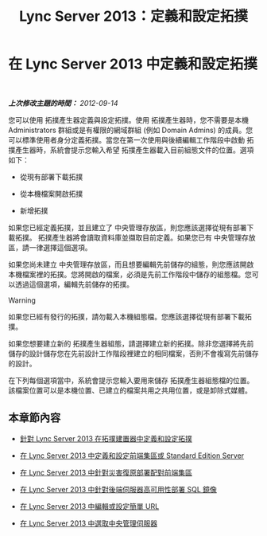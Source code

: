 ﻿---
title: Lync Server 2013：定義和設定拓撲
TOCTitle: 定義和設定拓撲
ms:assetid: 51d1601e-4f83-48d4-ad08-3b4d5e2003aa
ms:mtpsurl: https://technet.microsoft.com/zh-tw/library/Gg398339(v=OCS.15)
ms:contentKeyID: 49290913
ms.date: 08/10/2015
mtps_version: v=OCS.15
ms.translationtype: HT
---

# 在 Lync Server 2013 中定義和設定拓撲

 

_**上次修改主題的時間：** 2012-09-14_

您可以使用 拓撲產生器定義與設定拓撲。使用 拓撲產生器時，您不需要是本機 Administrators 群組或是有權限的網域群組 (例如 Domain Admins) 的成員。您可以標準使用者身分定義拓撲。當您在第一次使用與後續編輯工作階段中啟動 拓撲產生器時，系統會提示您輸入希望 拓撲產生器載入目前組態文件的位置。選項如下：

  - 從現有部署下載拓撲

  - 從本機檔案開啟拓撲

  - 新增拓撲

如果您已經定義拓撲，並且建立了 中央管理存放區，則您應該選擇從現有部署下載拓撲。 拓撲產生器將會讀取資料庫並擷取目前定義。如果您已有 中央管理存放區，請一律選擇這個選項。

如果您尚未建立 中央管理存放區，而且想要編輯先前儲存的組態，則您應該開啟本機檔案裡的拓撲。您將開啟的檔案，必須是先前工作階段中儲存的組態檔。您可以透過這個選項，編輯先前儲存的拓撲。

> [!WARNING]
> 如果您已經有發行的拓撲，請勿載入本機組態檔。您應該選擇從現有部署下載拓撲。


如果您想要建立新的 拓撲產生器組態，請選擇建立新的拓撲。除非您選擇將先前儲存的設計儲存您在先前設計工作階段裡建立的相同檔案，否則不會複寫先前儲存的設計。

在下列每個選項當中，系統會提示您輸入要用來儲存 拓撲產生器組態檔的位置。該檔案位置可以是本機位置、已建立的檔案共用之共用位置，或是卸除式媒體。

## 本章節內容

  - [針對 Lync Server 2013 在拓撲建置器中定義和設定拓撲](lync-server-2013-define-and-configure-a-topology-in-topology-builder.md)

  - [在 Lync Server 2013 中定義和設定前端集區或 Standard Edition Server](lync-server-2013-define-and-configure-a-front-end-pool-or-standard-edition-server.md)

  - [在 Lync Server 2013 中針對災害復原部署配對前端集區](lync-server-2013-deploying-paired-front-end-pools-for-disaster-recovery.md)

  - [在 Lync Server 2013 中針對後端伺服器高可用性部署 SQL 鏡像](lync-server-2013-deploying-sql-mirroring-for-back-end-server-high-availability.md)

  - [在 Lync Server 2013 中編輯或設定簡單 URL](lync-server-2013-edit-or-configure-simple-urls.md)

  - [在 Lync Server 2013 中選取中央管理伺服器](lync-server-2013-select-the-central-management-server.md)

